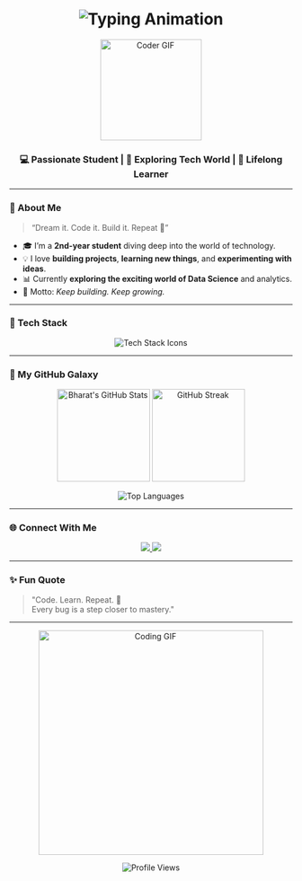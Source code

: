 
<h1 align="center">
  <img src="https://readme-typing-svg.herokuapp.com?font=Fira+Code&weight=600&size=30&pause=1000&color=00C8FF&center=true&vCenter=true&width=500&lines=Hey+There!+👋;I'm+Bharat+Purohit!;Welcome+to+my+GitHub+page🚀" alt="Typing Animation" />
</h1>

<p align="center">
  <img src="https://media.giphy.com/media/M9gbBd9nbDrOTu1Mqx/giphy.gif" width="180" alt="Coder GIF">
</p>

<h3 align="center">💻 Passionate Student | 🚀 Exploring Tech World | 🌱 Lifelong Learner</h3>


---

### 🧠 About Me  

> “Dream it. Code it. Build it. Repeat 🔁”

- 🎓 I’m a **2nd-year student** diving deep into the world of technology.  
- 💡 I love **building projects**, **learning new things**, and **experimenting with ideas**.  
- 📊 Currently **exploring the exciting world of Data Science** and analytics. 
- 🎯 Motto: *Keep building. Keep growing.*  

---

### 🧰 Tech Stack  

<p align="center">
  <img src="https://skillicons.dev/icons?i=c,cpp,js,html,css,git,arduino" alt="Tech Stack Icons" />
</p>

---

### 🚀 My GitHub Galaxy  

<p align="center">
  <img src="https://github-readme-stats.vercel.app/api?username=Bharatpurohit456&show_icons=true&theme=tokyonight&hide_border=true&border_radius=10" alt="Bharat's GitHub Stats" height="165px"/>
  <img src="https://github-readme-streak-stats.herokuapp.com/?user=Bharatpurohit456&theme=tokyonight&hide_border=true" alt="GitHub Streak" height="165px"/>
</p>

<p align="center">
  <img src="https://github-readme-stats.vercel.app/api/top-langs/?username=Bharatpurohit456&layout=compact&theme=tokyonight&hide_border=true&border_radius=10" alt="Top Languages" />
</p>

---

### 🌐 Connect With Me  

<p align="center">
  <a href="https://www.linkedin.com/in/bharat-purohit-750747359/" target="_blank">
    <img src="https://img.shields.io/badge/LinkedIn-%230077B5.svg?style=for-the-badge&logo=linkedin&logoColor=white" />
  </a>
  <a href="https://github.com/Bharatpurohit456" target="_blank">
    <img src="https://img.shields.io/badge/GitHub-171515?style=for-the-badge&logo=github&logoColor=white" />
  </a>
</p>

---

### ✨ Fun Quote  

> "Code. Learn. Repeat. 🚀  
> Every bug is a step closer to mastery."

---

<p align="center">
  <img src="https://media.giphy.com/media/L1R1tvI9svkIWwpVYr/giphy.gif" width="400" alt="Coding GIF">
</p>

<p align="center">
  <img src="https://komarev.com/ghpvc/?username=Bharatpurohit456&label=Profile%20Views&color=0e75b6&style=flat" alt="Profile Views" />
</p>
